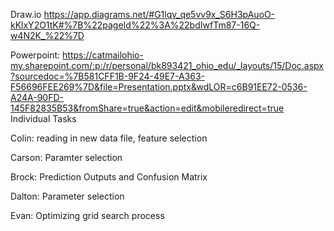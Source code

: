 Draw.io https://app.diagrams.net/#G1lqv_qe5vv9x_S6H3pAuoO-kKlxY2O1tK#%7B%22pageId%22%3A%22bdIwfTm87-16Q-w4N2K_%22%7D

Powerpoint: https://catmailohio-my.sharepoint.com/:p:/r/personal/bk893421_ohio_edu/_layouts/15/Doc.aspx?sourcedoc=%7B581CFF1B-9F24-49E7-A363-F56696FEE269%7D&file=Presentation.pptx&wdLOR=c6B91EE72-0536-A24A-90FD-145F82835B53&fromShare=true&action=edit&mobileredirect=true 
Individual Tasks

Colin: reading in new data file, feature selection

Carson: Paramter selection

Brock: Prediction Outputs and Confusion Matrix

Dalton: Parameter selection

Evan: Optimizing grid search process
